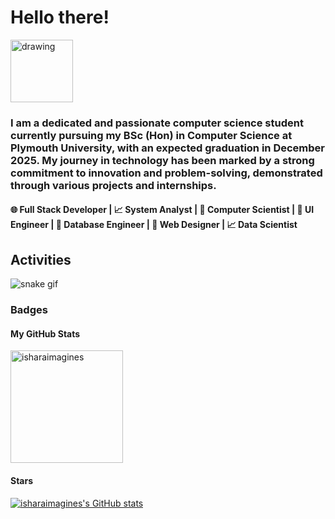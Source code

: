 
# Hello there! 

<img src="https://github.com/user-attachments/assets/c39d3852-6524-4364-bf3c-c0933cbee421" alt="drawing" width="100"/>

### I am a dedicated and passionate computer science student currently pursuing my BSc (Hon) in Computer Science at Plymouth University, with an expected graduation in December 2025. My journey in technology has been marked by a strong commitment to innovation and problem-solving, demonstrated through various projects and internships. 

#### 🌐 Full Stack Developer | 📈 System Analyst | 🧬 Computer Scientist | 🌟 UI Engineer | 💾 Database Engineer | 🎨 Web Designer | 📈 Data Scientist

## Activities
![snake gif](https://raw.githubusercontent.com/isharaimagines/isharaimagines/output/github-contribution-grid-snake-dark.svg)
                    
### Badges

#### My GitHub Stats

<img align="center" height="180em" src="https://github-readme-stats.vercel.app/api/top-langs/?username=isharaimagines&layout=compact&theme=nightowl" alt=isharaimagines />

#### Stars
<a href="http://www.github.com/isharaimagines"><img src="https://github-readme-stats.vercel.app/api?username=isharaimagines&show_icons=true&hide=contribs&count_private=true&title_color=0891b2&text_color=ffffff&icon_color=0891b2&bg_color=1c1917&hide_border=true&show_icons=true" alt="isharaimagines's GitHub stats" /></a>
                 
                  
              

                
